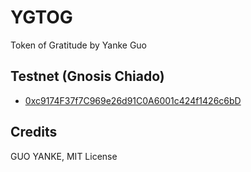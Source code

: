 # YGTOG

Token of Gratitude by Yanke Guo

## Testnet (Gnosis Chiado)

- [0xc9174F37f7C969e26d91C0A6001c424f1426c6bD](https://gnosis-chiado.blockscout.com/address/0xc9174F37f7C969e26d91C0A6001c424f1426c6bD)

## Credits

GUO YANKE, MIT License
